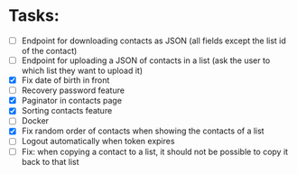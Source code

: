 # Tasks:
- [ ] Endpoint for downloading contacts as JSON (all fields except the list id of the contact)
- [ ] Endpoint for uploading a JSON of contacts in a list (ask the user to which list they want to upload it)
- [x] Fix date of birth in front
- [ ] Recovery password feature
- [x] Paginator in contacts page
- [x] Sorting contacts feature
- [ ] Docker
- [x] Fix random order of contacts when showing the contacts of a list
- [ ] Logout automatically when token expires
- [ ] Fix: when copying a contact to a list, it should not be possible to copy it back to that list